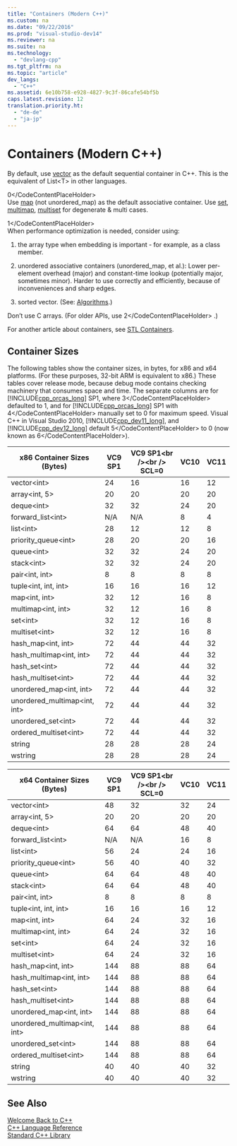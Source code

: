 ```yaml
---
title: "Containers (Modern C++)"
ms.custom: na
ms.date: "09/22/2016"
ms.prod: "visual-studio-dev14"
ms.reviewer: na
ms.suite: na
ms.technology: 
  - "devlang-cpp"
ms.tgt_pltfrm: na
ms.topic: "article"
dev_langs: 
  - "C++"
ms.assetid: 6e10b758-e928-4827-9c3f-86cafe54bf5b
caps.latest.revision: 12
translation.priority.ht: 
  - "de-de"
  - "ja-jp"
---
```

# Containers (Modern C++)
By default, use [vector](../vs140/vector-class.md) as the default sequential container in C++. This is the equivalent of List\<T> in other languages.  
  
<CodeContentPlaceHolder>0\</CodeContentPlaceHolder>  
 Use [map](../vs140/map-class.md) (not unordered_map) as the default associative container. Use [set](../vs140/set-class.md), [multimap](../vs140/multimap-class.md), [multiset](../vs140/multiset-class.md) for degenerate & multi cases.  
  
<CodeContentPlaceHolder>1\</CodeContentPlaceHolder>  
 When performance optimization is needed, consider using:  
  
1.  the array type when embedding is important - for example, as a class member.  
  
2.  unordered associative containers (unordered_map, et al.): Lower per-element overhead (major) and constant-time lookup (potentially major, sometimes minor). Harder to use correctly and efficiently, because of inconveniences and sharp edges.  
  
3.  sorted vector. (See: [Algorithms](../vs140/algorithms--modern-c---.md).)  
  
 Don’t use C arrays. (For older APIs, use <CodeContentPlaceHolder>2\</CodeContentPlaceHolder> .)  
  
 For another article about containers, see [STL Containers](../vs140/stl-containers.md).  
  
## Container Sizes  
 The following tables show the container sizes, in bytes, for x86 and x64 platforms.  (For these purposes, 32-bit ARM is equivalent to x86.)  These tables cover release mode, because debug mode contains checking machinery that consumes space and time.  The separate columns are for [!INCLUDE[cpp_orcas_long](../vs140/includes/cpp_orcas_long_md.md)] SP1, where <CodeContentPlaceHolder>3\</CodeContentPlaceHolder> defaulted to 1, and for [!INCLUDE[cpp_orcas_long](../vs140/includes/cpp_orcas_long_md.md)] SP1 with <CodeContentPlaceHolder>4\</CodeContentPlaceHolder> manually set to 0 for maximum speed.  Visual C++ in Visual Studio 2010, [!INCLUDE[cpp_dev11_long](../vs140/includes/cpp_dev11_long_md.md)], and [!INCLUDE[cpp_dev12_long](../vs140/includes/cpp_dev12_long_md.md)] default <CodeContentPlaceHolder>5\</CodeContentPlaceHolder> to 0 (now known as <CodeContentPlaceHolder>6\</CodeContentPlaceHolder>).  
  
|x86 Container Sizes (Bytes)|VC9 SP1|VC9 SP1\<br />\<br /> SCL=0|VC10|VC11|  
|-----------------------------------|-------------|------------------------|----------|----------|  
|vector\<int>|24|16|16|12|  
|array\<int, 5>|20|20|20|20|  
|deque\<int>|32|32|24|20|  
|forward_list\<int>|N/A|N/A|8|4|  
|list\<int>|28|12|12|8|  
|priority_queue\<int>|28|20|20|16|  
|queue\<int>|32|32|24|20|  
|stack\<int>|32|32|24|20|  
|pair\<int, int>|8|8|8|8|  
|tuple\<int, int, int>|16|16|16|12|  
|map\<int, int>|32|12|16|8|  
|multimap\<int, int>|32|12|16|8|  
|set\<int>|32|12|16|8|  
|multiset\<int>|32|12|16|8|  
|hash_map\<int, int>|72|44|44|32|  
|hash_multimap\<int, int>|72|44|44|32|  
|hash_set\<int>|72|44|44|32|  
|hash_multiset\<int>|72|44|44|32|  
|unordered_map\<int, int>|72|44|44|32|  
|unordered_multimap\<int, int>|72|44|44|32|  
|unordered_set\<int>|72|44|44|32|  
ordered_multiset\<int>|72|44|44|32|  
|string|28|28|28|24|  
|wstring|28|28|28|24|  
  
|x64 Container Sizes (Bytes)|VC9 SP1|VC9 SP1\<br />\<br /> SCL=0|VC10|VC11|  
|-----------------------------------|-------------|------------------------|----------|----------|  
|vector\<int>|48|32|32|24|  
|array\<int, 5>|20|20|20|20|  
|deque\<int>|64|64|48|40|  
|forward_list\<int>|N/A|N/A|16|8|  
|list\<int>|56|24|24|16|  
|priority_queue\<int>|56|40|40|32|  
|queue\<int>|64|64|48|40|  
|stack\<int>|64|64|48|40|  
|pair\<int, int>|8|8|8|8|  
|tuple\<int, int, int>|16|16|16|12|  
|map\<int, int>|64|24|32|16|  
|multimap\<int, int>|64|24|32|16|  
|set\<int>|64|24|32|16|  
|multiset\<int>|64|24|32|16|  
|hash_map\<int, int>|144|88|88|64|  
|hash_multimap\<int, int>|144|88|88|64|  
|hash_set\<int>|144|88|88|64|  
|hash_multiset\<int>|144|88|88|64|  
|unordered_map\<int, int>|144|88|88|64|  
|unordered_multimap\<int, int>|144|88|88|64|  
|unordered_set\<int>|144|88|88|64|  
ordered_multiset\<int>|144|88|88|64|  
|string|40|40|40|32|  
|wstring|40|40|40|32|  
  
## See Also  
 [Welcome Back to C++](../vs140/welcome-back-to-c----modern-c---.md)   
 [C++ Language Reference](../vs140/c---language-reference.md)   
 [Standard C++ Library](../vs140/c---standard-library-reference.md)